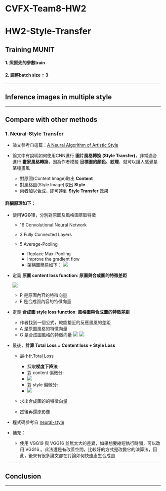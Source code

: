 # CVFX-Team8-HW2

# HW2-Style-Transfer

## Training MUNIT
#### 1. 照原先的參數train

#### 2. 調整batch size = 3


---
## Inference images in multiple style



---
## Compare with other methods
### 1. Neural-Style Transfer
* 論文參考自這篇：[A Neural Algorithm of Artistic Style](https://arxiv.org/pdf/1508.06576v2.pdf)
* 論文中有說明如何使用CNN進行 **圖片風格轉換 (Style Transfer)**，非常適合進行 **畫家風格轉換**，因為作者模擬 **目標圖的顏色、紋理**，就可以讓人感覺是某種畫風

    - 對原圖(Content Image)取出 **Content**
    - 對風格圖(Style Image)取出 **Style**
    - 兩者加以合成，即可達到 **Style Transfer** 效果

#### 詳細原理如下：
* 使用**VGG19**，分別對原圖及風格圖萃取特徵

    - 16 Convolutional Neural Network
    - 3 Fully Connected Layers
    - 5 Average-Pooling

        - Replace Max-Pooling
        - Improve the gradient flow
        - 架構圖簡易如下：
        ![](https://i.imgur.com/1DBY1V0.png)

* 定義 **原圖 content loss function**: **原圖與合成圖的特徵差距**

    ![](https://i.imgur.com/0Q6zTs3.png)
    - P 是原圖內容的特徵向量
    - F 是合成圖內容的特徵向量

* 定義 **合成圖 style loss function**: **風格圖與合成圖的特徵差距** 

    - 作者找到一個公式，較能接近的反應畫風的差距
    - A 是原圖風格的特徵向量
    - G 是合成圖風格的特徵向量
    ![](https://i.imgur.com/ugSCcd9.png)
    ![](https://i.imgur.com/t8f5hoB.png)
    

* 最後，**計算 Total Loss = Content loss + Style Loss**

    - 最小化Total Loss

        - 採取**梯度下降法**
        - 對 content 偏微分:
        - ![](https://i.imgur.com/I5zoiCl.png)
        - 對 style 偏微分:
        - ![](https://i.imgur.com/UvSHNyB.png)

    - 求出合成圖的的特徵向量
    - 然後再還原影像

* 程式碼參考自 [neural-style](https://github.com/anishathalye/neural-style)
* 補充：

    - 使用 VGG19 與 VGG16 並無太大的差異，如果想要縮短執行時間，可以改用 VGG16 。此法還是有改善空間，比較好的方式是改變它的演算法，因此，後來有很多論文都在討論如何快速產生合成圖


---
## Conclusion



---
